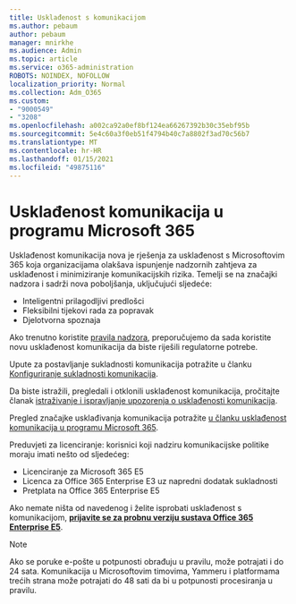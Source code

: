 ```yaml
---
title: Usklađenost s komunikacijom
ms.author: pebaum
author: pebaum
manager: mnirkhe
ms.audience: Admin
ms.topic: article
ms.service: o365-administration
ROBOTS: NOINDEX, NOFOLLOW
localization_priority: Normal
ms.collection: Adm_O365
ms.custom:
- "9000549"
- "3208"
ms.openlocfilehash: a002ca92a0ef8bf124ea66267392b30c35ebf95b
ms.sourcegitcommit: 5e4c60a3f0eb51f4794b40c7a8802f3ad70c56b7
ms.translationtype: MT
ms.contentlocale: hr-HR
ms.lasthandoff: 01/15/2021
ms.locfileid: "49875116"
---
```

# <a name="communication-compliance-in-microsoft-365"></a>Usklađenost komunikacija u programu Microsoft 365

Usklađenost komunikacija nova je rješenja za usklađenost s Microsoftovim 365 koja organizacijama olakšava ispunjenje nadzornih zahtjeva za usklađenost i minimiziranje komunikacijskih rizika. Temelji se na značajki nadzora i sadrži nova poboljšanja, uključujući sljedeće:

- Inteligentni prilagodljivi predlošci
- Fleksibilni tijekovi rada za popravak
- Djelotvorna spoznaja

Ako trenutno koristite [pravila nadzora](https://docs.microsoft.com/microsoft-365/compliance/supervision-policies), preporučujemo da sada koristite novu usklađenost komunikacija da biste riješili regulatorne potrebe.

Upute za postavljanje sukladnosti komunikacija potražite u članku [Konfiguriranje sukladnosti komunikacija](https://docs.microsoft.com/microsoft-365/compliance/communication-compliance-configure).

Da biste istražili, pregledali i otklonili usklađenost komunikacija, pročitajte članak [istraživanje i ispravljanje upozorenja o usklađenosti komunikacija](https://docs.microsoft.com/microsoft-365/compliance/communication-compliance-investigate-remediate).

Pregled značajke usklađivanja komunikacija potražite [u članku usklađenost komunikacija u programu Microsoft 365](https://docs.microsoft.com/microsoft-365/compliance/communication-compliance).

Preduvjeti za licenciranje: korisnici koji nadziru komunikacijske politike moraju imati nešto od sljedećeg:

- Licenciranje za Microsoft 365 E5
- Licenca za Office 365 Enterprise E3 uz napredni dodatak sukladnosti
- Pretplata na Office 365 Enterprise E5

Ako nemate ništa od navedenog i želite isprobati usklađenost s komunikacijom, **[prijavite se za probnu verziju sustava Office 365 Enterprise E5](https://go.microsoft.com/fwlink/p/?LinkID=698279)**.

> [!NOTE]
> Ako se poruke e-pošte u potpunosti obrađuju u pravilu, može potrajati i do 24 sata. Komunikacija u Microsoftovim timovima, Yammeru i platformama trećih strana može potrajati do 48 sati da bi u potpunosti procesiranja u pravilu.
